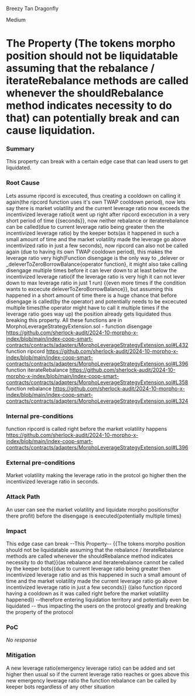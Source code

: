 Breezy Tan Dragonfly

Medium

# The Property (The tokens morpho position should not be liquidatable assuming that the rebalance / iterateRebalance methods are called whenever the shouldRebalance method indicates necessity to do that) can potentially break and can cause liquidation.

### Summary

This property can break with a certain edge case that can lead users to get liquidated.

### Root Cause

Lets assume ripcord is excecuted, thus creating a cooldown on calling it again(the ripcord function uses it's own TWAP cooldown period), now lets say there is market volatility and the current leverage ratio now exceeds the incentivized leverage ratio(it went up right after ripcord excecution in a very short period of time {{seconds}}, now neither rebalance or iteraterebalance can be called(due to current leverage ratio being greater then the incentivized leverage ratio) by the keeper bots(as it happened in such a small amount of time and the market volatility made the leverage go above incentivized ratio in just a few seconds), now ripcord can also not be called again (due to having its own TWAP cooldown period), this makes the leverage ratio very high(Function disengage is the only way to _delever or _deleverToZeroBorrowBalance{operator function}, it might also take calling disengage multiple times before it can lever down to at least below the incentivized leverage ratio(if the leverage ratio is very high it can not lever down to max leverage ratio in just 1 run) {{even more times if the condition wants to excecute deleverToZeroBorrowBalance}}, but assuming this happened in a short amount of time there is a huge chance that before disengage is called(by the operator) and potentially needs to be excecuted multiple times(the operator might have to call it multiple times if the leverage ratio goes way up) the position already gets liquidated thus breaking this property.
All these functions are in MorphoLeverageStrategyExtension.sol - 
function disengage
https://github.com/sherlock-audit/2024-10-morpho-x-index/blob/main/index-coop-smart-contracts/contracts/adapters/MorphoLeverageStrategyExtension.sol#L432
function ripcord
https://github.com/sherlock-audit/2024-10-morpho-x-index/blob/main/index-coop-smart-contracts/contracts/adapters/MorphoLeverageStrategyExtension.sol#L396
function iterateRebalance
https://github.com/sherlock-audit/2024-10-morpho-x-index/blob/main/index-coop-smart-contracts/contracts/adapters/MorphoLeverageStrategyExtension.sol#L358
function rebalance
https://github.com/sherlock-audit/2024-10-morpho-x-index/blob/main/index-coop-smart-contracts/contracts/adapters/MorphoLeverageStrategyExtension.sol#L324

### Internal pre-conditions

function ripcord is called right before the market volatility happens
https://github.com/sherlock-audit/2024-10-morpho-x-index/blob/main/index-coop-smart-contracts/contracts/adapters/MorphoLeverageStrategyExtension.sol#L396

### External pre-conditions
Market volatility making the leverage ratio in the protcol go higher then the incentivized leverage ratio in seconds.

### Attack Path

An user can see the market volatility and liquidate morpho positions(for there profit) before the disengage is executed{potentially multiple times}
### Impact

This edge case can break --This Property-- {{The tokens morpho position should not be liquidatable assuming that the rebalance / iterateRebalance methods are called whenever the shouldRebalance method indicates necessity to do that}}(as rebalance and iteraterebalance cannot be called by the keeper bots{{due to current leverage ratio being greater then incentivized leverage ratio and as this happened in such a small amount of time and the market volatility made the current leverage ratio go above incentivized leverage ratio in just a few seconds}} ((also function ripcord having a cooldown as it was called right before the market volatility happened)) --therefore entering liquidation territory and potentially even be liquidated -- thus impacting the users on the protocol greatly and breaking the property of the protocol

### PoC

_No response_

### Mitigation
A new leverage ratio(emergency leverage ratio) can be added and set higher then usual so if the current leverage ratio reaches or goes above this new emergency  leverage ratio the  function rebalance can be called by keeper bots regardless of any other situation

